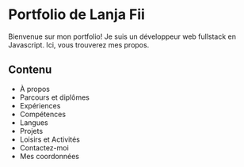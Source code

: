 # Portfolio de Lanja Fii
Bienvenue sur mon portfolio! Je suis un développeur web fullstack en Javascript. Ici, vous trouverez mes propos.

## Contenu
- À propos
- Parcours et diplômes
- Expériences
- Compétences
- Langues
- Projets
- Loisirs et Activités
- Contactez-moi
- Mes coordonnées
